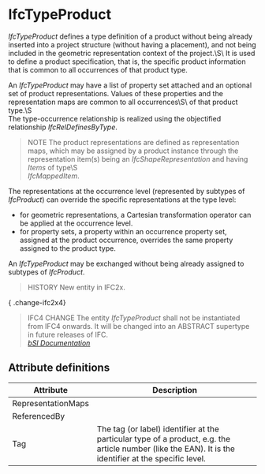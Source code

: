 IfcTypeProduct
==============
_IfcTypeProduct_ defines a type definition of a product without being already
inserted into a project structure (without having a placement), and not being
included in the geometric representation context of the project.\S\ It is used
to define a product specification, that is, the specific product information
that is common to all occurrences of that product type.  
  
An _IfcTypeProduct_ may have a list of property set attached and an optional
set of product representations. Values of these properties and the
representation maps are common to all occurrences\S\ of that product type.\S\
The type-occurrence relationship is realized using the objectified
relationship _IfcRelDefinesByType_.  
  
> NOTE  The product representations are defined as representation maps, which
> may be assigned by a product instance through the representation item(s)
> being an _IfcShapeRepresentation_ and having _Items_ of type\S\
> _IfcMappedItem_.  
  
The representations at the occurrence level (represented by subtypes of
_IfcProduct_) can override the specific representations at the type level:  
  
* for geometric representations, a Cartesian transformation operator can be applied at the occurrence level.  
* for property sets, a property within an occurrence property set, assigned at the product occurrence, overrides the same property assigned to the product type.  
  
An _IfcTypeProduct_ may be exchanged without being already assigned to
subtypes of _IfcProduct_.  
  
> HISTORY  New entity in IFC2x.  
  
{ .change-ifc2x4}  
> IFC4 CHANGE  The entity _IfcTypeProduct_ shall not be instantiated from IFC4
> onwards. It will be changed into an ABSTRACT supertype in future releases of
> IFC.  
[ _bSI
Documentation_](https://standards.buildingsmart.org/IFC/DEV/IFC4_2/FINAL/HTML/schema/ifckernel/lexical/ifctypeproduct.htm)


Attribute definitions
---------------------
| Attribute          | Description                                                                                                                                            |
|--------------------|--------------------------------------------------------------------------------------------------------------------------------------------------------|
| RepresentationMaps |                                                                                                                                                        |
| ReferencedBy       |                                                                                                                                                        |
| Tag                | The tag (or label) identifier at the particular type of a product, e.g. the article number (like the EAN). It is the identifier at the specific level. |


